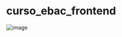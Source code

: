# curso_ebac_frontend

![image](https://user-images.githubusercontent.com/104576340/199369302-fedc41e6-b878-4dcf-8cef-5d0634e0e42b.png)
